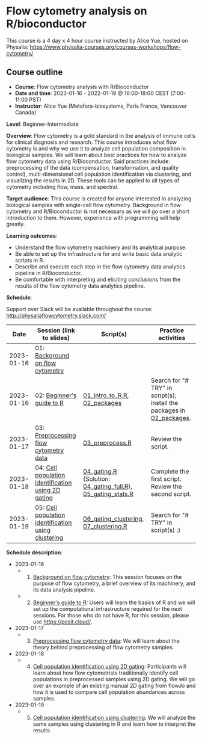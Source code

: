 # Flow cytometry analysis on R/bioconductor

This course is a 4 day x 4 hour course instructed by Alice Yue, hosted on Physalia: https://www.physalia-courses.org/courses-workshops/flow-cytometry/

## Course outline

- **Course**: Flow cytometry analysis with R/Bioconductor
- **Date and time**: 2023-01-16 - 2022-01-19 @ 16:00-18:00 CEST (7:00-11:00 PST)
- **Instructor**: Alice Yue (Metafora-biosystems, Paris France, Vancouver Canada)

**Level**: Beginner-Intermediate

**Overview**: Flow cytometry is a gold standard in the analysis of immune cells for clinical diagnosis and research. This course introduces what flow cytometry is and why we use it to analyze cell population composition in biological samples. We will learn about best practices for how to analyze flow cytometry data using R/Bioconductor. Said practices include: preprocessing of the data (compensation, transformation, and quality control), multi-dimensional cell population identification via clustering, and visualizing the results in 2D. These tools can be applied to all types of cytometry including flow, mass, and spectral.

**Target audience**: This course is created for anyone interested in analyzing biological samples with single-cell flow cytometry. Background in flow cytometry and R/Bioconductor is not necessary as we will go over a short introduction to them. However, experience with programming will help greatly.

**Learning outcomes**:
- Understand the flow cytometry machinery and its analytical purpose.
- Be able to set up the infrastructure for and write basic data analytic scripts in R.
- Describe and execute each step in the flow cytometry data analytics pipeline in R/Bioconductor.
- Be comfortable with interpreting and eliciting conclusions from the results of the flow cytometry data analytics pipeline.

**Schedule**:

Support over Slack will be available throughout the course: http://physaliaflowcytometry.slack.com/

| Date       | Session (link to slides) | Script(s) | Practice activities |
|------------|--------------------------|-----------|---------------------|
| 2023-01-16 | 01: [Background on flow cytometry](https://docs.google.com/presentation/d/1O1-l9bhTNjxBxotQkL2kOLpn5keE8tBXuIMzRn0bMw8/edit?usp=sharing) | | |
| 2023-01-16 | 02: [Beginner's guide to R](https://docs.google.com/presentation/d/1PMrVL7BRuhdmD3DsEcP2uYgE3KZIGxtoLDoIkv7s9Bs/edit?usp=sharing) | [01_intro_to_R.R](01_intro_to_R.R), [02_packages](02_packages.R) | Search for "# TRY" in script(s); install the packages in [02_packages](02_packages.R). |
| 2023-01-17 | 03: [Preprocessing flow cytometry data](https://docs.google.com/presentation/d/1HC29MJrkoxpMI59Ezz6yABd1xVn_ZyOjv_SpesqVRKo/edit?usp=sharing) | [03_preprocess.R](03_preprocess.R) | Review the script. |
| 2023-01-18 | 04: [Cell population identification using 2D gating](https://docs.google.com/presentation/d/1dANaxK4I1pclu0IcbQ0UYHcVlsWOk_ni8Otkx_m61gw/edit?usp=sharing) | [04_gating.R](04_gating.R) (Solution: [04_gating_full.R](04_gating_full.R)), [05_gating_stats.R](05_gating_stats.R) | Complete the first script. Review the second script. |
| 2023-01-19 | 05: [Cell population identification using clustering](https://docs.google.com/presentation/d/11bTFEjaQcLnSFef3A8xxEl1a37QcIRJCNrEmvscBUVk/edit?usp=sharing) | [06_gating_clustering](06_gating_clustering.R), [07_clustering.R](07_clustering.R) | Search for "# TRY" in script(s) :) |


**Schedule description**:

- 2023-01-16
    - 01. [Background on flow cytometry](https://docs.google.com/presentation/d/1O1-l9bhTNjxBxotQkL2kOLpn5keE8tBXuIMzRn0bMw8/edit?usp=sharing): This session focuses on the purpose of flow cytometry, a brief overview of its machinery, and its data analysis pipeline.
    - 02. [Beginner's guide to R](https://docs.google.com/presentation/d/1PMrVL7BRuhdmD3DsEcP2uYgE3KZIGxtoLDoIkv7s9Bs/edit?usp=sharing): Users will learn the basics of R and we will set up the computational infrastructure required for the next sessions. For those who do not have R, for this session, please use https://posit.cloud/.
- 2023-01-17
    - 03. [Preprocessing flow cytometry data](https://docs.google.com/presentation/d/1HC29MJrkoxpMI59Ezz6yABd1xVn_ZyOjv_SpesqVRKo/edit?usp=sharing): We will learn about the theory behind preprocessing of flow cytometry samples.
- 2023-01-18
    - 04. [Cell population identification using 2D gating](https://docs.google.com/presentation/d/1dANaxK4I1pclu0IcbQ0UYHcVlsWOk_ni8Otkx_m61gw/edit?usp=sharing): Participants will learn about how flow cytometrists traditionally identify cell populations in preprocessed samples using 2D gating. We will go over an example of an existing manual 2D gating from flowJo and how it is used to compare cell population abundances across samples.
- 2023-01-19
    - 05. [Cell population identification using clustering](https://docs.google.com/presentation/d/11bTFEjaQcLnSFef3A8xxEl1a37QcIRJCNrEmvscBUVk/edit?usp=sharing): We will analyze the same samples using clustering in R and learn how to interpret the results.